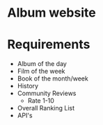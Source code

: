 # Album website

# Requirements

- Album of the day
- Film of the week
- Book of the month/week
- History
- Community Reviews
  - Rate 1-10
- Overall Ranking List
- API's